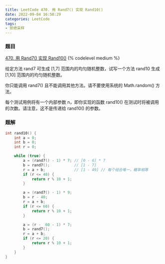 ```yaml
---
title: LeetCode 470. 用 Rand7() 实现 Rand10()
date: 2022-09-04 16:58:29
categories: LeetCode
tags:
- 拒绝采样
---
```


### 题目
[470. 用 Rand7() 实现 Rand10()](https://leetcode.cn/problems/implement-rand10-using-rand7/)
{% codelevel medium %}

给定方法 rand7 可生成 [1,7] 范围内的均匀随机整数，试写一个方法 rand10 生成 [1,10] 范围内的均匀随机整数。

你只能调用 rand7() 且不能调用其他方法。请不要使用系统的 Math.random() 方法。

每个测试用例将有一个内部参数 n，即你实现的函数 rand10() 在测试时将被调用的次数。请注意，这不是传递给 rand10() 的参数。
<!-- more -->

### 题解
``` cpp
int rand10() {
    int a = 0;
    int b = 0;
    int r = 0;

    while (true) {
        a = (rand7() - 1) * 7; // [0 - 6] * 7
        b = rand7();           // [1 - 7]
        r = a + b;             // [1 - 49] // 每个组合唯一，概率相等
        if (r <= 40) {
            return r % 10 + 1;
        }

        a = (rand7() - 1) * 9;
        b = r - 40;
        r = a + b;
        if (r <= 60) {
            return r % 10 + 1;
        }

        a = (r -  60 - 1) * 7;
        b = rand7();
        r = a + b;
        if (r <= 20) {
            return r % 10 + 1;
        }
    }
}
```
